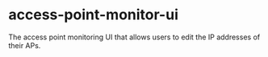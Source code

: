 # access-point-monitor-ui
The access point monitoring UI that allows users to edit the IP addresses of their APs.
